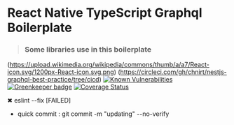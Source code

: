 # React Native TypeScript Graphql Boilerplate

> ### Some libraries use in this boilerplate

(https://upload.wikimedia.org/wikipedia/commons/thumb/a/a7/React-icon.svg/1200px-React-icon.svg.png)
(https://circleci.com/gh/chnirt/nestjs-graphql-best-practice/tree/cicd)
[![Known Vulnerabilities]()](https://reactnavigation.org/img/spiro.svg)
[![Greenkeeper badge]()](https://assets.st-note.com/production/uploads/images/7752717/rectangle_large_type_2_cb57ff9fca91a0c89ab29d37794e243c.jpg?width=800)
[![Coverage Status]()](https://nativebase.io/assets/img/front-page-icon.png)

 ✖ eslint --fix [FAILED]
 - quick commit : git commit -m "updating"  --no-verify
